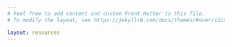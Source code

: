 ```yaml
---
# Feel free to add content and custom Front Matter to this file.
# To modify the layout, see https://jekyllrb.com/docs/themes/#overriding-theme-defaults

layout: resources
---
```

